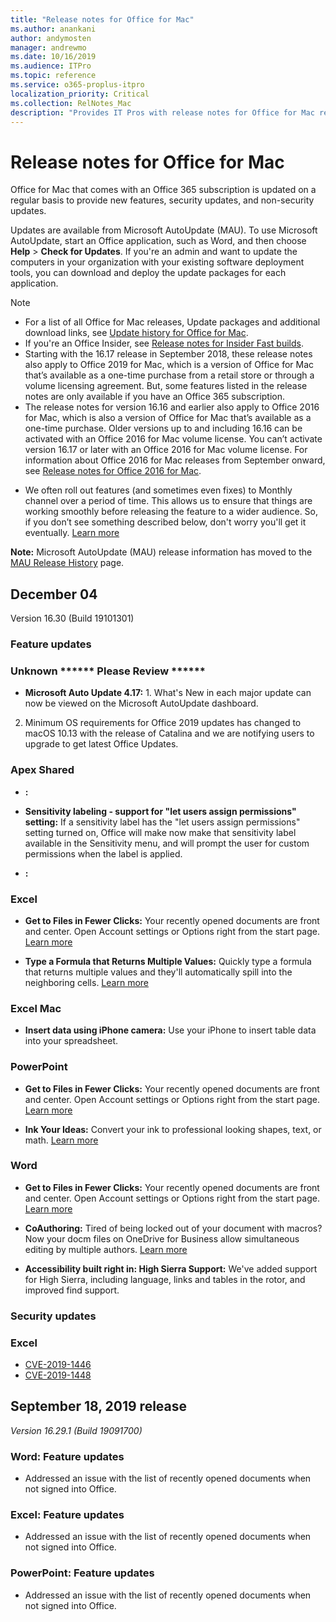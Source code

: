 ```yaml
---
title: "Release notes for Office for Mac"
ms.author: anankani
author: andymosten
manager: andrewmo
ms.date: 10/16/2019
ms.audience: ITPro
ms.topic: reference
ms.service: o365-proplus-itpro
localization_priority: Critical
ms.collection: RelNotes_Mac
description: "Provides IT Pros with release notes for Office for Mac releases for Office 356 subscribers"
---
```


# Release notes for Office for Mac

 
Office for Mac that comes with an Office 365 subscription is updated on a regular basis to provide new features, security updates, and non-security updates.
  
Updates are available from Microsoft AutoUpdate (MAU). To use Microsoft AutoUpdate, start an Office application, such as Word, and then choose **Help** > **Check for Updates**. If you're an admin and want to update the computers in your organization with your existing software deployment tools, you can download and deploy the update packages for each application.

  
> [!NOTE]
> - For a list of all Office for Mac releases, Update packages and additional download links, see [Update history for Office for Mac](update-history-office-for-mac.md). 
> - If you're an Office Insider, see [Release notes for Insider Fast builds](https://support.office.com/article/b3260859-2c1e-4f12-92a4-62a6997efb3a).
> - Starting with the 16.17 release in September 2018, these release notes also apply to Office 2019 for Mac, which is a version of Office for Mac that’s available as a one-time purchase from a retail store or through a volume licensing agreement. But, some features listed in the release notes are only available if you have an Office 365 subscription.
> - The release notes for version 16.16 and earlier also apply to Office 2016 for Mac, which is also a version of Office for Mac that’s available as a one-time purchase. Older versions up to and including 16.16 can be activated with an Office 2016 for Mac volume license. You can’t activate version 16.17 or later with an Office 2016 for Mac volume license. For information about Office 2016 for Mac releases from September onward, see [Release notes for Office 2016 for Mac](release-notes-office-2016-mac.md).
> > 
> - We often roll out features (and sometimes even fixes) to Monthly channel over a period of time. This allows us to ensure that things are working smoothly before releasing the feature to a wider audience. So, if you don’t see something described below, don't worry you'll get it eventually. [Learn more](https://support.office.com/en-us/article/when-do-i-get-the-newest-features-in-for-office-365-da36192c-58b9-4bc9-8d51-bb6eed468516?ui=en-US&rs=en-US&ad=US)

**Note:** Microsoft AutoUpdate (MAU) release information has moved to the [MAU Release History](https://docs.microsoft.com/en-us/officeupdates/release-history-microsoft-autoupdate) page.<br/>


[//]: # (DO NOT REMOVE)



## December 04
Version 16.30 (Build 19101301)

[//]: # (DO NOT REMOVE FEATUREDETAILS CONTENT START)

### Feature updates
### Unknown ****** Please Review ******

- **Microsoft Auto Update 4.17:** 1. What's New in each major update can now be viewed on the Microsoft AutoUpdate dashboard.
2. Minimum OS requirements for Office 2019 updates has changed to macOS 10.13 with the release of Catalina and we are notifying users to upgrade to get latest Office Updates.

### Apex Shared

- **:** 

- **Sensitivity labeling - support for "let users assign permissions" setting:** If a sensitivity label has the "let users assign permissions" setting turned on, Office will make now make that sensitivity label available in the Sensitivity menu, and will prompt the user for custom permissions when the label is applied.

- **:** 

### Excel

- **Get to Files in Fewer Clicks:** Your recently opened documents are front and center. Open Account settings or Options right from the start page. [Learn more](https://support.office.com/en-us/article/baea7aab-760b-4ee0-af58-06e940d505a4)

- **Type a Formula that Returns Multiple Values:** Quickly type a formula that returns multiple values and they'll automatically spill into the neighboring cells. [Learn more](https://support.office.com/en-us/article/5c2c9cbb-def8-409a-b380-2fbf91b20aa3)

### Excel Mac

- **Insert data using iPhone camera:** Use your iPhone to insert table data into your spreadsheet.

### PowerPoint

- **Get to Files in Fewer Clicks:** Your recently opened documents are front and center. Open Account settings or Options right from the start page. [Learn more](https://support.office.com/en-us/article/baea7aab-760b-4ee0-af58-06e940d505a4)

- **Ink Your Ideas:** Convert your ink to professional looking shapes, text, or math. [Learn more](https://support.office.com/en-us/article/0740dec3-6291-4c1f-8baa-011d18449919)

### Word

- **Get to Files in Fewer Clicks:** Your recently opened documents are front and center. Open Account settings or Options right from the start page. [Learn more](https://support.office.com/en-us/article/baea7aab-760b-4ee0-af58-06e940d505a4)

- **CoAuthoring:** Tired of being locked out of your document with macros? Now your docm files on OneDrive for Business allow simultaneous editing by multiple authors. [Learn more](https://support.office.com/en-us/article/7dd3040c-3f30-4fdd-bab0-8586492a1f1d)

- **Accessibility built right in: High Sierra Support:** We've added support for High Sierra, including language, links and tables in the rotor, and improved find support.


[//]: # (DO NOT REMOVE FEATUREDETAILS CONTENT END)


[//]: # (DO NOT REMOVE SECURITY DETAILS CONTENT START)



### Security updates


### Excel

-   [CVE-2019-1446](https://portal.msrc.microsoft.com/en-us/security-guidance/advisory/CVE-2019-1446)
-   [CVE-2019-1448](https://portal.msrc.microsoft.com/en-us/security-guidance/advisory/CVE-2019-1448)

[//]: # (DO NOT REMOVE SECURITY DETAILS CONTENT END)

## September 18, 2019 release
*Version 16.29.1 (Build 19091700)*

### Word: Feature updates

- Addressed an issue with the list of recently opened documents when not signed into Office.

### Excel:  Feature updates

- Addressed an issue with the list of recently opened documents when not signed into Office.

 ### PowerPoint: Feature updates

- Addressed an issue with the list of recently opened documents when not signed into Office.<br/><br/>

